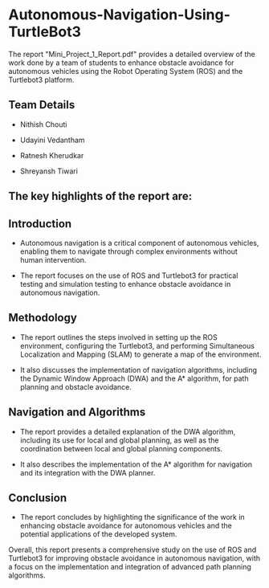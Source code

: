# Autonomous-Navigation-Using-TurtleBot3

The report "Mini_Project_1_Report.pdf" provides a detailed overview of the work done by a team of students to enhance obstacle avoidance for autonomous vehicles using the Robot Operating System (ROS) and the Turtlebot3 platform.

## Team Details

- Nithish Chouti

- Udayini Vedantham

- Ratnesh Kherudkar

- Shreyansh Tiwari

## The key highlights of the report are:

## Introduction

- Autonomous navigation is a critical component of autonomous vehicles, enabling them to navigate through complex environments without human intervention.

- The report focuses on the use of ROS and Turtlebot3 for practical testing and simulation testing to enhance obstacle avoidance in autonomous navigation.

## Methodology

- The report outlines the steps involved in setting up the ROS environment, configuring the Turtlebot3, and performing Simultaneous Localization and Mapping (SLAM) to generate a map of the environment.

- It also discusses the implementation of navigation algorithms, including the Dynamic Window Approach (DWA) and the A* algorithm, for path planning and obstacle avoidance.

## Navigation and Algorithms

- The report provides a detailed explanation of the DWA algorithm, including its use for local and global planning, as well as the coordination between local and global planning components.

- It also describes the implementation of the A* algorithm for navigation and its integration with the DWA planner.

## Conclusion

- The report concludes by highlighting the significance of the work in enhancing obstacle avoidance for autonomous vehicles and the potential applications of the developed system.

Overall, this report presents a comprehensive study on the use of ROS and Turtlebot3 for improving obstacle avoidance in autonomous navigation, with a focus on the implementation and integration of advanced path planning algorithms.

